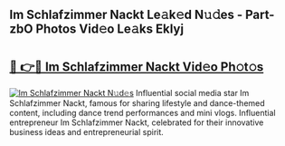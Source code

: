 ## Im Schlafzimmer Nackt Le𝚊k𝚎d N𝚞𝚍es - Part-zbO Photos Vid𝚎o Le𝚊ks EkIyj

# <h2><a href="http://fb9q43c.evod.top/?m=Im+Schlafzimmer+Nackt">🔗 👉🔴 Im Schlafzimmer Nackt Vid𝚎o Ph𝚘t𝚘s</a></h2>

[![Im Schlafzimmer Nackt N𝚞d𝚎s](https://i.imgur.com/8V9OHl7.gif)](http://fb9q43c.evod.top/?m=Im+Schlafzimmer+Nackt)
Influential social media star Im Schlafzimmer Nackt, famous for sharing lifestyle and dance-themed content, including dance trend performances and mini vlogs. Influential entrepreneur Im Schlafzimmer Nackt, celebrated for their innovative business ideas and entrepreneurial spirit. 
